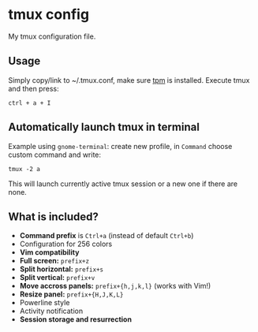 # tmux config

My tmux configuration file.

## Usage

Simply copy/link to ~/.tmux.conf, make sure
[tpm](https://github.com/tmux-plugins/tpm) is installed. Execute tmux
and then press:

~~~
ctrl + a + I
~~~

## Automatically launch tmux in terminal

Example using `gnome-terminal`: create new profile, in `Command` choose custom
command and write:

~~~
tmux -2 a
~~~

This will launch currently active tmux session or a new one if there are none.

## What is included?

- **Command prefix** is `Ctrl+a` (instead of default `Ctrl+b`)
- Configuration for 256 colors
- **Vim compatibility**
- **Full screen:** `prefix+z`
- **Split horizontal:** `prefix+s`
- **Split vertical:** `prefix+v`
- **Move accross panels:** `prefix+{h,j,k,l}` (works with Vim!)
- **Resize panel:** `prefix+{H,J,K,L}`
- Powerline style
- Activity notification
- **Session storage and resurrection**
